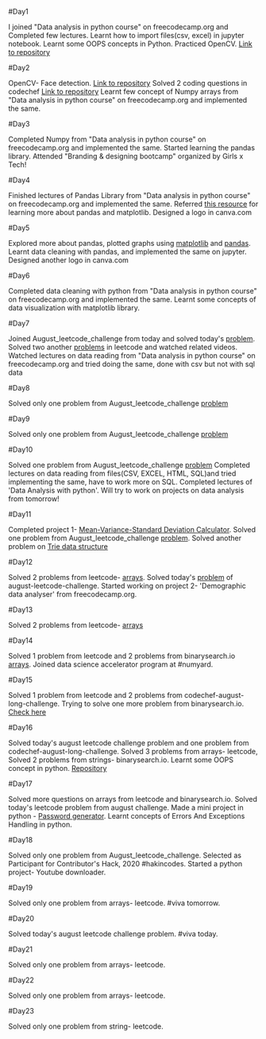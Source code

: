 #Day1

I joined "Data analysis in python course" on freecodecamp.org and Completed few lectures.
Learnt how to import files(csv, excel) in jupyter notebook.
Learnt some OOPS concepts in Python.
Practiced OpenCV. [Link to repository](https://github.com/anshita22/opencvPython/blob/master/practice_opencv.ipynb)

#Day2

OpenCV- Face detection. [Link to repository](https://github.com/anshita22/opencvPython)
Solved 2 coding questions in codechef [Link to repository](https://github.com/anshita22/Programming)
Learnt few concept of Numpy arrays from "Data analysis in python course" on freecodecamp.org and implemented the same.

#Day3

Completed Numpy from "Data analysis in python course" on freecodecamp.org and implemented the same.
Started learning the pandas library.
Attended "Branding & designing bootcamp" organized by Girls x Tech!

#Day4

Finished lectures of Pandas Library from "Data analysis in python course" on freecodecamp.org and implemented the same.
Referred  [this resource](https://ourcodingclub.github.io/tutorials/pandas-python-intro/) for learning more about pandas and matplotlib.
Designed a logo in canva.com

#Day5

Explored more about pandas, plotted graphs using [matplotlib](https://matplotlib.org/tutorials/introductory/usage.html#sphx-glr-tutorials-introductory-usage-py) and [pandas](https://pandas.pydata.org). 
Learnt data cleaning with pandas, and implemented the same on jupyter.
Designed another logo in canva.com

#Day6

Completed data cleaning with python from "Data analysis in python course" on freecodecamp.org and implemented the same. Learnt some concepts of data visualization with matplotlib library. 

#Day7

Joined August_leetcode_challenge from today and solved today's [problem](https://github.com/anshita22/Programming/blob/master/august_leetcodechallenge/problems.md).
Solved two another [problems](https://github.com/anshita22/Programming/tree/master/Arrays) in leetcode and watched related videos.
Watched lectures on data reading from "Data analysis in python course" on freecodecamp.org and tried doing the same, done with csv but not with sql data

#Day8

Solved only one problem from August_leetcode_challenge [problem](https://github.com/anshita22/Programming/tree/master/august_leetcodechallenge)

#Day9

Solved only one problem from August_leetcode_challenge [problem](https://github.com/anshita22/Programming/blob/master/august_leetcodechallenge/problems.md)

#Day10

Solved one problem from August_leetcode_challenge [problem](https://github.com/anshita22/Programming/blob/master/august_leetcodechallenge/problems.md) Completed lectures on data reading from files(CSV, EXCEL, HTML, SQL)and tried implementing the same, have to work more on SQL. Completed lectures of 'Data Analysis with python'. Will try to work on projects on data analysis from tomorrow!

#Day11

Completed project 1- [Mean-Variance-Standard Deviation Calculator](https://repl.it/@AnshitaSrivasta/fcc-mean-var-std-1#README.md). Solved one problem from August_leetcode_challenge [problem](https://github.com/anshita22/Programming/tree/master/august_leetcodechallenge). Solved another problem on [Trie data structure](https://github.com/anshita22/Programming/tree/master/Trie)

#Day12

Solved 2 problems from leetcode- [arrays](https://github.com/anshita22/Programming/blob/master/Arrays/Ques%20with%20solns.md). Solved today's [problem](https://github.com/anshita22/Programming/blob/master/august_leetcodechallenge/problems.md) of august-leetcode-challenge. Started working on project 2- 'Demographic data analyser' from freecodecamp.org.

#Day13

Solved 2 problems from leetcode- [arrays](https://github.com/anshita22/Programming/blob/master/Arrays/Ques%20with%20solns.md)

#Day14

Solved 1 problem from leetcode and 2 problems from binarysearch.io [arrays](https://github.com/anshita22/Programming/blob/master/Arrays/Ques%20with%20solns.md). Joined data science accelerator program at #numyard.

#Day15

Solved 1 problem from leetcode and 2 problems from codechef-august-long-challenge. Trying to solve one more problem from binarysearch.io. [Check here](https://github.com/anshita22/Programming/blob/master/Arrays/Ques%20with%20solns.md)

#Day16

Solved today's august leetcode challenge problem and one problem from codechef-august-long-challenge. Solved 3 problems from arrays- leetcode, Solved 2 problems from strings- binarysearch.io. Learnt some OOPS concept in python. [Repository](https://github.com/anshita22/Programming)

#Day17

Solved more questions on arrays from leetcode and binarysearch.io. Solved today's leetcode problem from august challenge. Made a mini project in python - [Password generator](https://github.com/anshita22/Python-projects/tree/master/password-generator). Learnt concepts of Errors And Exceptions Handling in python.

#Day18

Solved only one problem from August_leetcode_challenge. Selected as Participant for Contributor's Hack, 2020 #hakincodes. Started a python project- Youtube downloader.

#Day19

Solved only one problem from arrays- leetcode. #viva tomorrow.

#Day20

Solved today's august leetcode challenge problem. #viva today.

#Day21

Solved only one problem from arrays- leetcode.

#Day22

Solved only one problem from arrays- leetcode.

#Day23

Solved only one problem from string- leetcode.

